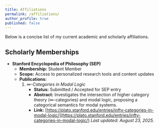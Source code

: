```yaml
---
title: Affiliations
permalink: /affiliations/
author_profile: true
published: false
---
```



Below is a concise list of my current academic and scholarly affiliations.

## Scholarly Memberships
- **Stanford Encyclopedia of Philosophy (SEP)**  
  - **Membership:** Student Member  
  - **Scope:** Access to personalized research tools and content updates  
  - **Publications:**  
    1. *∞-Categories in Modal Logic*  
       - **Status:** Submitted / Accepted for SEP entry  
       - **Abstract:** Investigates the intersection of higher category theory (∞-categories) and modal logic, proposing a categorical semantics for modal systems.
       - **Link:** [https://plato.stanford.edu/entries/infty-categories-in-modal-logic/](https://plato.stanford.edu/entries/infty-categories-in-modal-logic/)
*Last updated: August 23, 2025.*
